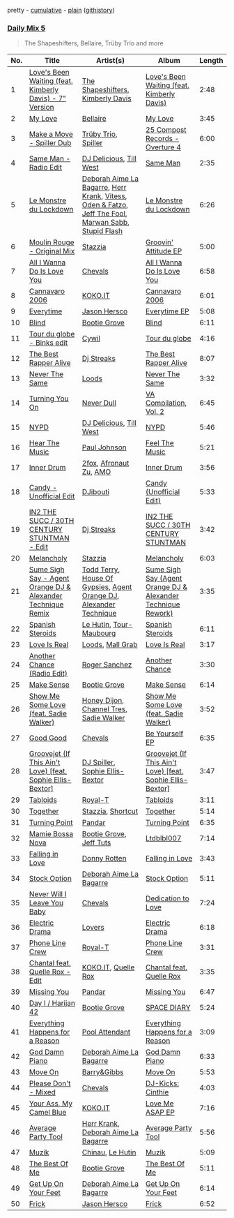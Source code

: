 pretty - [cumulative](/playlists/cumulative/Daily%20Mix%205.md) - [plain](/playlists/plain/37i9dQZF1E36TO0q54WsJv) ([githistory](https://github.githistory.xyz/vitokorn/spotify-playlist-archive/blob/master/playlists/plain/37i9dQZF1E36TO0q54WsJv))

### [Daily Mix 5](https://open.spotify.com/playlist/37i9dQZF1E36TO0q54WsJv)

> The Shapeshifters, Bellaire, Trüby Trio and more

| No. | Title | Artist(s) | Album | Length |
|---|---|---|---|---|
| 1 | [Love's Been Waiting (feat. Kimberly Davis) - 7" Version](https://open.spotify.com/track/2Y3JbZlIqfSmzsr85yl5GA) | [The Shapeshifters](https://open.spotify.com/artist/60FV7KyxIH9FH1uq7u8inP), [Kimberly Davis](https://open.spotify.com/artist/1mQYmp7PviGfyjSb2oJ6gJ) | [Love's Been Waiting (feat. Kimberly Davis)](https://open.spotify.com/album/2HiO7ykWF60kU2z4DUciU5) | 2:48 |
| 2 | [My Love](https://open.spotify.com/track/3iinwrU7nT9i17peZ69jpD) | [Bellaire](https://open.spotify.com/artist/6yeeXqk3RxV7l5DxmlXMnw) | [My Love](https://open.spotify.com/album/7nYKayjZDLXJjMeZXQPCbP) | 3:45 |
| 3 | [Make a Move - Spiller Dub](https://open.spotify.com/track/3xSog3hQDEQ4BBcyaFaQGi) | [Trüby Trio](https://open.spotify.com/artist/04WBarCWtSEs8ESWnYPlm5), [Spiller](https://open.spotify.com/artist/4bmymFwDu9zLCiTRUmrewb) | [25 Compost Records - Overture 4](https://open.spotify.com/album/578byiKGJlCaQF9XqhHZwz) | 6:00 |
| 4 | [Same Man - Radio Edit](https://open.spotify.com/track/6FwxKDR1xWxYLOVKVwN7GY) | [DJ Delicious](https://open.spotify.com/artist/5Bwa0MY2tBdOAJg8K5PLSQ), [Till West](https://open.spotify.com/artist/3tIGIHJ3XB7iLxJjuM6dQn) | [Same Man](https://open.spotify.com/album/6m9XXQkjEenHHx3O1P2xJG) | 2:35 |
| 5 | [Le Monstre du Lockdown](https://open.spotify.com/track/6jT6jtD4wcOMiJBRWanKTc) | [Deborah Aime La Bagarre](https://open.spotify.com/artist/6jZ18ATjOFUAgDXX3H9x5w), [Herr Krank](https://open.spotify.com/artist/6867qRW4fPy1KtxyeBIKkl), [Vitess](https://open.spotify.com/artist/5DIVjY3STr8n4tEoN0dmui), [Oden & Fatzo](https://open.spotify.com/artist/2YEnrpAWWaNRFumgde1lLH), [Jeff The Fool](https://open.spotify.com/artist/6ecEpamJKkgb4604pUpCTp), [Marwan Sabb](https://open.spotify.com/artist/4D3hA2Lltb14sEfNkSQOEw), [Stupid Flash](https://open.spotify.com/artist/6znD6BiFScMZLxzA9OfsUa) | [Le Monstre du Lockdown](https://open.spotify.com/album/1iMhRPxThkJJhqCVoAOaD0) | 6:26 |
| 6 | [Moulin Rouge - Original Mix](https://open.spotify.com/track/1INvHCixv1JsOQhXuiWKFT) | [Stazzia](https://open.spotify.com/artist/17TOgS3UEH2wza058lRCQy) | [Groovin' Attitude EP](https://open.spotify.com/album/5jviDuz9FZI7HuifpFlL9B) | 5:00 |
| 7 | [All I Wanna Do Is Love You](https://open.spotify.com/track/3b0WXNky1tMQqlucvldBQ8) | [Chevals](https://open.spotify.com/artist/3FLjlMNzBBKe23npQu6y85) | [All I Wanna Do Is Love You](https://open.spotify.com/album/6kRBSNQmjgOMnCAv0d7cy4) | 6:58 |
| 8 | [Cannavaro 2006](https://open.spotify.com/track/5mNLa7Z69pdCEHNTr6EKel) | [KOKO.IT](https://open.spotify.com/artist/0Hf0yw8uGFRuNLDngL2GLC) | [Cannavaro 2006](https://open.spotify.com/album/7blKRagwz7Z0PxLsvAjTzy) | 6:01 |
| 9 | [Everytime](https://open.spotify.com/track/3DRkEQPkREzvk8ETaKCkf9) | [Jason Hersco](https://open.spotify.com/artist/54CXHQ2d7p0Xt9G3Zezsqa) | [Everytime EP](https://open.spotify.com/album/1sv2bbVxs3BcuAl9ixkysw) | 5:08 |
| 10 | [Blind](https://open.spotify.com/track/5FShj6RZjG7MPyRNuGUJKT) | [Bootie Grove](https://open.spotify.com/artist/7b3MjfPcwO92rJ1FfxXcZ3) | [Blind](https://open.spotify.com/album/2z61DZ141epk8t7iyQYFtX) | 6:11 |
| 11 | [Tour du globe - Binks edit](https://open.spotify.com/track/6macjKQaNAWxikc5g063WL) | [Cywil](https://open.spotify.com/artist/4UTCPF9RGPDlFbqEbvGIWx) | [Tour du globe](https://open.spotify.com/album/3PW1PZRVG6nEVv4WcqMLZW) | 4:16 |
| 12 | [The Best Rapper Alive](https://open.spotify.com/track/4tPQDofr1qmip4bbWFs9Qf) | [Dj Streaks](https://open.spotify.com/artist/67YkGjtw8rmC6Ck0GmoxFA) | [The Best Rapper Alive](https://open.spotify.com/album/0vviu7LR0I9gR9zfmQ3Kwm) | 8:07 |
| 13 | [Never The Same](https://open.spotify.com/track/52V5wpCwxwzWgNZczk0xRB) | [Loods](https://open.spotify.com/artist/1uF7AFfGahplhiaHEy9NNl) | [Never The Same](https://open.spotify.com/album/3YFUnFp5vvJDmGuepYiTgj) | 3:32 |
| 14 | [Turning You On](https://open.spotify.com/track/6ApvETfR03Th0uFdTBzzTh) | [Never Dull](https://open.spotify.com/artist/2u3rmzZC0psTER2sDfUebm) | [VA Compilation, Vol. 2](https://open.spotify.com/album/7AcWr6yt8F1yRmtafE5XCV) | 6:45 |
| 15 | [NYPD](https://open.spotify.com/track/2nNkRprQfwutpPHEzJZ1sP) | [DJ Delicious](https://open.spotify.com/artist/5Bwa0MY2tBdOAJg8K5PLSQ), [Till West](https://open.spotify.com/artist/3tIGIHJ3XB7iLxJjuM6dQn) | [NYPD](https://open.spotify.com/album/5XX3YRcqQYvjIrYD6yqMaH) | 5:46 |
| 16 | [Hear The Music](https://open.spotify.com/track/3s1hZZJQrQvwFH04v4QSpK) | [Paul Johnson](https://open.spotify.com/artist/4BqZuFqHJ8CLn3ig0f1m0G) | [Feel The Music](https://open.spotify.com/album/3R38w0nQOzuI5mcGPNivxm) | 5:21 |
| 17 | [Inner Drum](https://open.spotify.com/track/7tkGDBIqzpQx4C5J3OxiHC) | [2fox](https://open.spotify.com/artist/4E9diB5Z272adMK6Hnn5c0), [Afronaut Zu](https://open.spotify.com/artist/7bToOjUrX6hknJQDN9NSsJ), [AMO](https://open.spotify.com/artist/71o9EPYoPOJnP4T4WX3nox) | [Inner Drum](https://open.spotify.com/album/58oYfIQMY5hsyETggZ33hB) | 3:56 |
| 18 | [Candy - Unofficial Edit](https://open.spotify.com/track/7rrSUHa0piVWdh381gFVCa) | [DJibouti](https://open.spotify.com/artist/2PyUWRpP3uy6MrZB1rPxQw) | [Candy (Unofficial Edit)](https://open.spotify.com/album/6BClgHZK2KkmKSicyHMVEC) | 5:33 |
| 19 | [IN2 THE SUCC / 30TH CENTURY STUNTMAN - Edit](https://open.spotify.com/track/1xBZCiGzEI6SQBSkQ8BW9L) | [Dj Streaks](https://open.spotify.com/artist/67YkGjtw8rmC6Ck0GmoxFA) | [IN2 THE SUCC / 30TH CENTURY STUNTMAN](https://open.spotify.com/album/59QiCCjSDmHpO6HRYegjfg) | 3:42 |
| 20 | [Melancholy](https://open.spotify.com/track/5ug77llYuKMjkpqf4axkMz) | [Stazzia](https://open.spotify.com/artist/17TOgS3UEH2wza058lRCQy) | [Melancholy](https://open.spotify.com/album/5eI3qHWIe9trWrJYFWW5Fb) | 6:03 |
| 21 | [Sume Sigh Say - Agent Orange DJ & Alexander Technique Remix](https://open.spotify.com/track/53WGmB6DduTtUPaaDZTGji) | [Todd Terry](https://open.spotify.com/artist/3dE92yGWcrboP1kC5SWyqu), [House Of Gypsies](https://open.spotify.com/artist/6LYeZ5e4JbW4XoKqQgAKAu), [Agent Orange DJ](https://open.spotify.com/artist/5HARWIvaFOPEMSIMTBQ79Z), [Alexander Technique](https://open.spotify.com/artist/5nCphaO35HX9Hxq7LSfkIw) | [Sume Sigh Say (Agent Orange DJ & Alexander Technique Rework)](https://open.spotify.com/album/4r5ypqDBHN1xq9PYimCTlv) | 3:35 |
| 22 | [Spanish Steroids](https://open.spotify.com/track/4RwzGoLeOErK6f4W0d9nzO) | [Le Hutin](https://open.spotify.com/artist/3mO2VqpK4XlqvRGfTbg2k8), [Tour-Maubourg](https://open.spotify.com/artist/7sbDfGq4RVRz6cEt5PH4Su) | [Spanish Steroids](https://open.spotify.com/album/2c5f2MHRXHZVhIf9ayKlbv) | 6:11 |
| 23 | [Love Is Real](https://open.spotify.com/track/7nZNvE2EdKrH127yzBMW8E) | [Loods](https://open.spotify.com/artist/1uF7AFfGahplhiaHEy9NNl), [Mall Grab](https://open.spotify.com/artist/7yF6JnFPDzgml2Ytkyl5D7) | [Love Is Real](https://open.spotify.com/album/2zQJvUy9Cw6BGlYBBL4f8X) | 3:17 |
| 24 | [Another Chance (Radio Edit)](https://open.spotify.com/track/46WVWDw8SubxyzQUXRBWt4) | [Roger Sanchez](https://open.spotify.com/artist/1HT9k1ZSUL9IczSstOAgWJ) | [Another Chance](https://open.spotify.com/album/1KyaCwJ2Hcz1M5g7qQcmue) | 3:30 |
| 25 | [Make Sense](https://open.spotify.com/track/1eYuq2ERKFod6afNdwARYP) | [Bootie Grove](https://open.spotify.com/artist/7b3MjfPcwO92rJ1FfxXcZ3) | [Make Sense](https://open.spotify.com/album/6U2i1VaNyVIFKIJG4IAkAg) | 6:14 |
| 26 | [Show Me Some Love (feat. Sadie Walker)](https://open.spotify.com/track/4qUx0Q2kGLwjkweKThS3rj) | [Honey Dijon](https://open.spotify.com/artist/0XfQBWgzisaS9ltDV9bXAS), [Channel Tres](https://open.spotify.com/artist/4cUkGQyhLFqKHBtL58HYVp), [Sadie Walker](https://open.spotify.com/artist/0clxMTSb1Z3gtdx4A1SRwV) | [Show Me Some Love (feat. Sadie Walker)](https://open.spotify.com/album/2eWGZxSgyBoixLT4t76AXI) | 3:52 |
| 27 | [Good Good](https://open.spotify.com/track/3wk1p6boQdAUOaBis3l6iK) | [Chevals](https://open.spotify.com/artist/3FLjlMNzBBKe23npQu6y85) | [Be Yourself EP](https://open.spotify.com/album/1WVclUx2Ks7D0cVcxtw1vs) | 6:35 |
| 28 | [Groovejet (If This Ain't Love) [feat. Sophie Ellis-Bextor]](https://open.spotify.com/track/1ftK0tLj4ZYKYxSzXk5Lpb) | [DJ Spiller](https://open.spotify.com/artist/6Ai7Oi56rJwoPAG8N2jsv6), [Sophie Ellis-Bextor](https://open.spotify.com/artist/2cBh5lVMg222FFuRU7EfDE) | [Groovejet (If This Ain't Love) [feat. Sophie Ellis-Bextor]](https://open.spotify.com/album/774f2ASob19UJBVIrxNzg7) | 3:47 |
| 29 | [Tabloids](https://open.spotify.com/track/7hwa0ASN3RA6GVT3HfUp67) | [Royal-T](https://open.spotify.com/artist/0Eob3oXbs3eny5yHhM2QeW) | [Tabloids](https://open.spotify.com/album/26xfHM17UpJSv20zYENRFx) | 3:11 |
| 30 | [Together](https://open.spotify.com/track/4aAGG4PugywRD7bIFoxQJ0) | [Stazzia](https://open.spotify.com/artist/17TOgS3UEH2wza058lRCQy), [Shortcut](https://open.spotify.com/artist/2blOV9IOMRGlnhw1TRocX4) | [Together](https://open.spotify.com/album/4lGUMhR2cSMmpLsNtM8Hj1) | 5:14 |
| 31 | [Turning Point](https://open.spotify.com/track/7acNNBB5PObjYKnRNLH9vR) | [Pandar](https://open.spotify.com/artist/2zZ1SrHD5FqPVXgBIH7Xe1) | [Turning Point](https://open.spotify.com/album/6J5pC5wdHx2ODTdnKlKF0z) | 6:35 |
| 32 | [Mamie Bossa Nova](https://open.spotify.com/track/1qdRWtRUdjRv7ZApMHZQg4) | [Bootie Grove](https://open.spotify.com/artist/7b3MjfPcwO92rJ1FfxXcZ3), [Jeff Tuts](https://open.spotify.com/artist/468Nl0WDHgp6DijF5Bb0ns) | [Ltdblbl007](https://open.spotify.com/album/5RK1zyLFJ34qAULh6zMEUE) | 7:14 |
| 33 | [Falling in Love](https://open.spotify.com/track/34wYeftwmQnwMvVevmPm5h) | [Donny Rotten](https://open.spotify.com/artist/542Fuv2U5rjcCdAu1ZCTaZ) | [Falling in Love](https://open.spotify.com/album/1SaKMJ46nXa6b7HrjFMrwL) | 3:43 |
| 34 | [Stock Option](https://open.spotify.com/track/1ybSX26i4iXe2Aiz7JW8AW) | [Deborah Aime La Bagarre](https://open.spotify.com/artist/6jZ18ATjOFUAgDXX3H9x5w) | [Stock Option](https://open.spotify.com/album/4BgW1JIIQx3JweHHJcSRlP) | 5:11 |
| 35 | [Never Will I Leave You Baby](https://open.spotify.com/track/4RtGpnRggw35gXvUKN1Hu4) | [Chevals](https://open.spotify.com/artist/3FLjlMNzBBKe23npQu6y85) | [Dedication to Love](https://open.spotify.com/album/39488My0jcypNPrV64OItK) | 7:24 |
| 36 | [Electric Drama](https://open.spotify.com/track/3zF3pigJ8LTQQtjsYrDmUI) | [Lovers](https://open.spotify.com/artist/3WDMaTckX5c9kOGLU7N6uz) | [Electric Drama](https://open.spotify.com/album/1ZEjjhIQqQPPW1SydR08SU) | 6:18 |
| 37 | [Phone Line Crew](https://open.spotify.com/track/3XpcvJIM9j7Z4EQ6O9pEXm) | [Royal-T](https://open.spotify.com/artist/0Eob3oXbs3eny5yHhM2QeW) | [Phone Line Crew](https://open.spotify.com/album/7ju9lfKg5AgJp4ZG7jBvn3) | 3:31 |
| 38 | [Chantal feat. Quelle Rox - Edit](https://open.spotify.com/track/2ZKzGdL04aAB2wdt0JN1sI) | [KOKO.IT](https://open.spotify.com/artist/0Hf0yw8uGFRuNLDngL2GLC), [Quelle Rox](https://open.spotify.com/artist/4iDXgOhz2OE5TjrvCyNZc7) | [Chantal feat. Quelle Rox](https://open.spotify.com/album/5SjS3MylGCi4eQ61C6Rf6Z) | 3:35 |
| 39 | [Missing You](https://open.spotify.com/track/0Ydwuuoi0EbDWPuiITxjoi) | [Pandar](https://open.spotify.com/artist/2zZ1SrHD5FqPVXgBIH7Xe1) | [Missing You](https://open.spotify.com/album/1WowJAcBCn0yLsWJ40ooh5) | 6:47 |
| 40 | [Day I / Harijan 42](https://open.spotify.com/track/3kd6ah9ZcPllaCjPZU53Uu) | [Bootie Grove](https://open.spotify.com/artist/7b3MjfPcwO92rJ1FfxXcZ3) | [SPACE DIARY](https://open.spotify.com/album/1Kxxqd07uydbK9a4TfaLny) | 5:24 |
| 41 | [Everything Happens for a Reason](https://open.spotify.com/track/24XXMhcnFDkF7c1PAvt42b) | [Pool Attendant](https://open.spotify.com/artist/5f9BDhfsoR50sN9GvmCCur) | [Everything Happens for a Reason](https://open.spotify.com/album/1tKDdlmv0HPOEcwN3j7dmP) | 3:09 |
| 42 | [God Damn Piano](https://open.spotify.com/track/5XoS2jXEOyrKFhoFUupvb6) | [Deborah Aime La Bagarre](https://open.spotify.com/artist/6jZ18ATjOFUAgDXX3H9x5w) | [God Damn Piano](https://open.spotify.com/album/58Q6neLqhvaUEa7HjlBrrA) | 6:33 |
| 43 | [Move On](https://open.spotify.com/track/4RrrgaL0M2zQo11roZQk32) | [Barry&Gibbs](https://open.spotify.com/artist/5m3ag9D5ku90ehcd0UNKFj) | [Move On](https://open.spotify.com/album/3jSiCXUHQ811YYq9LY5Dwh) | 5:53 |
| 44 | [Please Don't - Mixed](https://open.spotify.com/track/27fTZ1XP1LfcRrsAkwDxKi) | [Chevals](https://open.spotify.com/artist/3FLjlMNzBBKe23npQu6y85) | [DJ-Kicks: Cinthie](https://open.spotify.com/album/7bfiDwlS3Q3RPOwH19xVjM) | 4:03 |
| 45 | [Your Ass, My Camel Blue](https://open.spotify.com/track/0GpV3OSONs45QetTpcNGeM) | [KOKO.IT](https://open.spotify.com/artist/0Hf0yw8uGFRuNLDngL2GLC) | [Love Me ASAP EP](https://open.spotify.com/album/4qbGxHITnVMW5L3AHvGhxV) | 7:16 |
| 46 | [Average Party Tool](https://open.spotify.com/track/07UeBq7UkdDgUq5c4U2gZc) | [Herr Krank](https://open.spotify.com/artist/6867qRW4fPy1KtxyeBIKkl), [Deborah Aime La Bagarre](https://open.spotify.com/artist/6jZ18ATjOFUAgDXX3H9x5w) | [Average Party Tool](https://open.spotify.com/album/5Fon2UPFVSQlWGP7Rj8Isw) | 5:56 |
| 47 | [Muzik](https://open.spotify.com/track/7FjRMealky12JebKVPf0sq) | [Chinau](https://open.spotify.com/artist/7sHMliSymoTpmYPgUNsdif), [Le Hutin](https://open.spotify.com/artist/3mO2VqpK4XlqvRGfTbg2k8) | [Muzik](https://open.spotify.com/album/2vlS7o7hcU7USSIt3xGUuO) | 5:09 |
| 48 | [The Best Of Me](https://open.spotify.com/track/22PEDbwVj5GJuxQFL9PK3b) | [Bootie Grove](https://open.spotify.com/artist/7b3MjfPcwO92rJ1FfxXcZ3) | [The Best Of Me](https://open.spotify.com/album/6iGABwYOf5kRiY4mOvCQeU) | 5:11 |
| 49 | [Get Up On Your Feet](https://open.spotify.com/track/48ybM2Y6HowdVF9hFVShCZ) | [Deborah Aime La Bagarre](https://open.spotify.com/artist/6jZ18ATjOFUAgDXX3H9x5w) | [Get Up On Your Feet](https://open.spotify.com/album/7lVYGggJJrTgMF2YEHbDbf) | 6:14 |
| 50 | [Frick](https://open.spotify.com/track/3nzxyKb48Tdjr4VJGX4mXf) | [Jason Hersco](https://open.spotify.com/artist/54CXHQ2d7p0Xt9G3Zezsqa) | [Frick](https://open.spotify.com/album/4ZGT40MupVreEzJJPOt5Sx) | 6:52 |